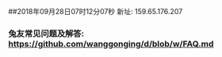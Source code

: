 ##2018年09月28日07时12分07秒 新址: 159.65.176.207
### 兔友常见问题及解答: https://github.com/wanggonging/d/blob/w/FAQ.md
